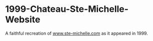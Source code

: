 # 1999-Chateau-Ste-Michelle-Website
A faithful recreation of www.ste-michelle.com as it appeared in 1999. 
